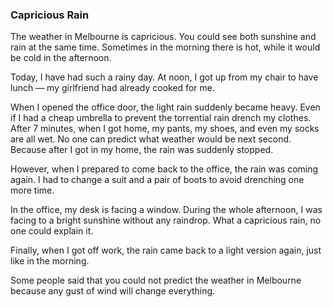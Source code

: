 ### Capricious Rain
The weather in Melbourne is capricious. You could see both sunshine and rain at the same time. Sometimes in the morning there is hot, while it would be cold in the afternoon.

Today, I have had such a rainy day. At noon, I got up from my chair to have lunch — my girlfriend had already cooked for me.

When I opened the office door, the light rain suddenly became heavy. Even if I had a cheap umbrella to prevent the torrential rain drench my clothes. After 7 minutes, when I got home, my pants, my shoes, and even my socks are all wet. No one can predict what weather would be next second. Because after I got in my home, the rain was suddenly stopped.

However, when I prepared to come back to the office, the rain was coming again. I had to change a suit and a pair of boots to avoid drenching one more time.

In the office, my desk is facing a window. During the whole afternoon, I was facing to a bright sunshine without any raindrop. What a capricious rain, no one could explain it.

Finally, when I got off work, the rain came back to a light version again, just like in the morning.

Some people said that you could not predict the weather in Melbourne because any gust of wind will change everything.
